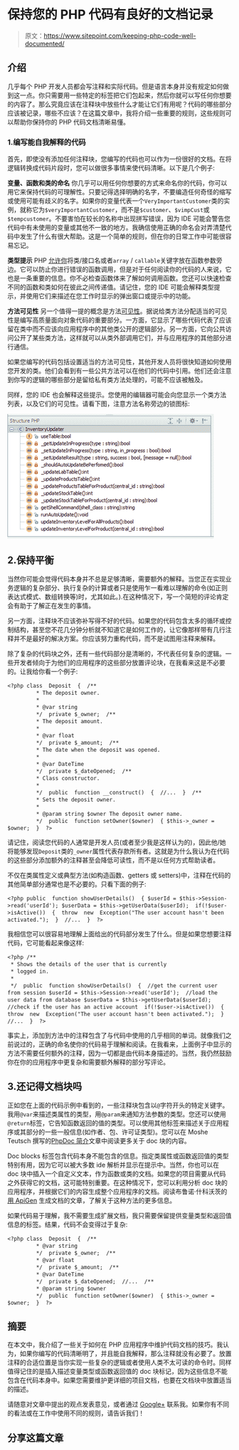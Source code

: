 # 保持您的 PHP 代码有良好的文档记录

> 原文：<https://www.sitepoint.com/keeping-php-code-well-documented/>

## 介绍

几乎每个 PHP 开发人员都会写注释和实际代码。但是语言本身并没有规定如何做到这一点。你只需要用一些特定的标签把它们包起来，然后你就可以写任何你想要的内容了。那么究竟应该在注释块中放些什么才能让它们有用呢？代码的哪些部分应该被记录，哪些不应该？在这篇文章中，我将介绍一些重要的规则，这些规则可以帮助你保持你的 PHP 代码文档清晰易懂。

### 1.编写能自我解释的代码

首先，即使没有添加任何注释块，您编写的代码也可以作为一份很好的文档。在将逻辑转换成代码片段时，您可以做很多事情来使代码清晰。以下是几个例子:

**变量、函数和类的命名**
你几乎可以用任何你想要的方式来命名你的代码，你可以用它来保持代码的可理解性。只要记得选择明确的名字，不要编造任何奇怪的缩写或使用可能有歧义的名字。如果你的变量代表一个`VeryImportantCustomer`类的实例，就称它为`$veryImportantCustomer`，而不是`$customer`、`$vimpCust`或`$tempcustomer`。不要害怕在较长的名称中出现拼写错误，因为 IDE 可能会警告您代码中有未使用的变量或其他不一致的地方。我确信使用正确的命名会对弄清楚代码中发生了什么有很大帮助。这是一个简单的规则，但在你的日常工作中可能很容易忘记。

**类型提示**
PHP [允许你](http://www.php.net/manual/en/language.oop5.typehinting.php)将类/接口名或者`array` / `callable`关键字放在函数参数旁边。它可以防止你进行错误的函数调用，但是对于任何阅读你的代码的人来说，它也是一条重要的信息。你不必检查函数体来了解如何调用函数。您还可以快速检查不同的函数和类如何在彼此之间传递值。请记住，您的 IDE 可能会解释类型提示，并使用它们来描述在您工作时显示的弹出窗口或提示中的功能。

**方法可见性**
另一个值得一提的概念是方法[可见性](http://www.php.net/manual/en/language.oop5.visibility.php)。据说给类方法分配适当的可见性是编写高质量面向对象代码的重要部分。一方面，它显示了哪些代码代表了应该留在类中而不应该向应用程序中的其他类公开的逻辑部分。另一方面，它向公共访问公开了某些类方法，这样就可以从类外部调用它们，并与应用程序的其他部分进行通信。

如果您编写的代码包括设置适当的方法可见性，其他开发人员将很快知道如何使用您开发的类。他们会看到有一些公共方法可以在他们的代码中引用。他们还会注意到你写的逻辑的哪些部分是留给私有类方法处理的，可能不应该被触及。

同样，您的 IDE 也会解释这些提示。您使用的编辑器可能会向您显示一个类方法列表，以及它们的可见性。请看下图，注意方法名称旁边的锁图标:

![](img/9aca185b80090dbf422ed4aa1b829b07.png)

## 2.保持平衡

当然你可能会觉得代码本身并不总是足够清晰，需要额外的解释。当您正在实现业务逻辑的复杂部分、执行复杂的计算或者只是使用乍一看难以理解的命令(如正则表达式模式、数组转换等)时，尤其如此。).在这种情况下，写一个简短的评论肯定会有助于了解正在发生的事情。

另一方面，注释块不应该弥补写得不好的代码。如果您的代码包含太多的循环或控制结构，甚至您不花几分钟分析就不知道它是如何工作的，让它像那样带有几行注释并不是最好的解决方案。你应该努力重构代码，而不是试图用注释来解释。

除了复杂的代码块之外，还有一些代码部分是清晰的，不代表任何复杂的逻辑。一些开发者倾向于为他们的应用程序的这些部分放置评论块，在我看来这是不必要的。让我给你看一个例子:

```
<?php class  Deposit  {  /**
         * The deposit owner.
         *
         * @var string
         */  private $_owner;  /**
         * The deposit amount.
         *
         * @var float
         */  private $_amount;  /**
         * The date when the deposit was opened.
         *
         * @var DateTime
         */  private $_dateOpened;  /**
         * Class constructor.
         *
         */  public  function __construct()  {  //...  }  /**
         * Sets the deposit owner.
         *
         * @param string $owner The deposit owner name.
         */  public  function setOwner($owner)  { $this->_owner = $owner;  }  ?>
```

请记住，阅读您代码的人通常是开发人员(或者至少我是这样认为的)，因此他/她将能够发现`Deposit`类的`_owner`属性代表存款所有者。这就是为什么我认为在代码的这些部分添加额外的注释甚至会降低可读性，而不是以任何方式帮助读者。

不仅在类属性定义或典型方法(如构造函数、getters 或 setters)中，注释在代码的其他简单部分通常也是不必要的。只看下面的例子:

```
<?php public  function showUserDetails()  { $userId = $this->Session->read('userId'); $userData = $this->getUserData($userId);  if(!$user->isActive())  {  throw  new  Exception("The user account hasn't been activated.");  }  //...  }  ?>
```

我相信您可以很容易地理解上面给出的代码部分发生了什么。但是如果您想要注释代码，它可能看起来像这样:

```
<?php /**
 * Shows the details of the user that is currently
 * logged in.
 *
 */  public  function showUserDetails()  {  //get the current user from session $userId = $this->Session->read('userId');  //load the user data from database $userData = $this->getUserData($userId);  //check if the user has an active account  if(!$user->isActive())  {  throw  new  Exception("The user account hasn't been activated.");  }  //...  }  ?>
```

事实上，添加到方法中的注释包含了与代码中使用的几乎相同的单词。就像我们之前说过的，正确的命名使你的代码易于理解和阅读。在我看来，上面例子中显示的方法不需要任何额外的注释，因为一切都是由代码本身描述的。当然，我仍然鼓励你在你的应用程序中更复杂和需要额外解释的部分写评论。

## 3.还记得文档块吗

正如您在上面的代码示例中看到的，一些注释块包含以`@`字符开头的特定关键字。我用`@var`来描述类属性的类型，用`@param`来通知方法参数的类型。您还可以使用`@return`标签，它告知函数返回的值的类型。可以使用其他标签来描述关于应用程序或其部分的一些一般信息(如作者、包、许可证类型)。您可以在 Moshe Teutsch 撰写的[PhpDoc 简介](https://www.sitepoint.com/introduction-to-phpdoc/)文章中阅读更多关于 doc 块的内容。

Doc blocks 标签包含代码本身不能包含的信息。指定类属性或函数返回值的类型特别有用，因为它可以被大多数 ide 解析并显示在提示中。当然，你也可以在 doc 块中插入一个自定义文本，作为函数或类的文档。如果您的项目需要从代码之外获得它的文档，这可能特别重要。在这种情况下，您可以利用分析 doc 块的应用程序，并根据它们的内容生成整个应用程序的文档。阅读布鲁诺·什科沃茨的[用 ApiGen](https://www.sitepoint.com/generate-documentation-with-apigen/) 生成文档的文章，了解关于这种方法的更多信息。

如果代码易于理解，我不需要生成扩展文档，我只需要保留提供变量类型和返回值信息的标签。结果，代码不会变得过于复杂:

```
<?php class  Deposit  {  /**
         * @var string
         */  private $_owner;  /**
         * @var float
         */  private $_amount;  /**
         * @var DateTime
         */  private $_dateOpened;  //...  /**
         * @param string $owner
         */  public  function setOwner($owner)  { $this->_owner = $owner;  }  ?>
```

## 摘要

在本文中，我介绍了一些关于如何在 PHP 应用程序中维护代码文档的技巧。我认为，如果你编写的代码清晰明了，并且能自我解释，那么注释就没有必要了。放置注释的合适位置是当你实现一些复杂的逻辑或者使用人类不太可读的命令时。同样值得记住的是插入描述变量类型或函数返回值的 doc 块标记，因为这些信息不能包含在代码本身中。如果您需要维护更详细的项目文档，也要在文档块中放置适当的描述。

请随意对文章中提出的观点发表意见，或者通过 [Google+](https://plus.google.com/112138584619019192671?rel=author) 联系我。如果你有不同的看法或在工作中使用不同的规则，请告诉我们！

## 分享这篇文章